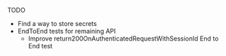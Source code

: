 TODO

-	Find a way to store secrets
-	EndToEnd tests for remaining API
	-	Improve return200OnAuthenticatedRequestWithSessionId End to End test

